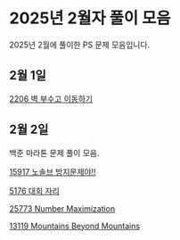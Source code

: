 # 2025년 2월자 풀이 모음

2025년 2월에 풀이한 PS 문제 모음입니다.

## 2월 1일

[2206 벽 부수고 이동하기](20250201/2206번-벽%20부수고%20이동하기.md)

## 2월 2일

백준 마라톤 문제 풀이 모음.

[15917 노솔브 방지문제야!!](20250202/15917번-노솔브%20방지문제야!!.md)

[5176 대회 자리](20250202/5176번-대회%20자리.md)

[25773 Number Maximization](20250202/25773번-Number%20Maximization.md)

[13119 Mountains Beyond Mountains](20250202/13119번-Mountains%20Beyond%20Mountains.md)
